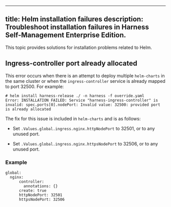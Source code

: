
---
title: Helm installation failures
description: Troubleshoot installation failures in Harness Self-Management Enterprise Edition.
---

This topic provides solutions for installation problems related to Helm.

## Ingress-controller port already allocated

This error occurs when there is an attempt to deploy multiple `helm-charts` in the same cluster or when the `ingress-controller` service is already mapped to port 32500. For example:

```
# helm install harness-release ./ -n harness -f override.yaml
Error: INSTALLATION FAILED: Service "harness-ingress-controller" is invalid: spec.ports[0].nodePort: Invalid value: 32500: provided port is already allocated
```

The fix for this issue is included in `helm-charts` and is as follows:

- Set `.Values.global.ingress.nginx.httpNodePort` to 32501, or to any unused port.

- Set `.Values.global.ingress.nginx.httpsNodePort` to 32506, or to any unused port.

### Example

```
global:
  nginx:
      controller:
        annotations: {}
      create: true
      httpNodePort: 32501
      httpsNodePort: 32506
 ```

